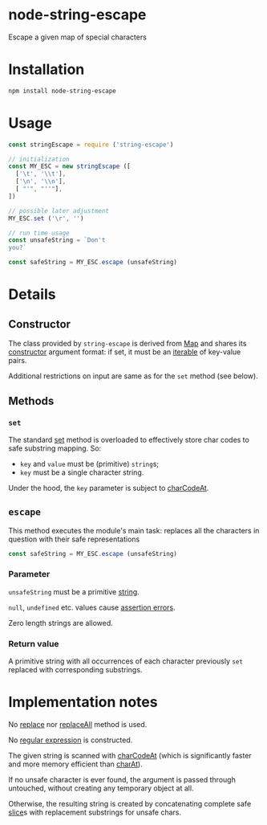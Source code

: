 # node-string-escape
Escape a given map of special characters

# Installation
```sh
npm install node-string-escape
```

# Usage
```js
const stringEscape = require ('string-escape')

// initialization
const MY_ESC = new stringEscape ([
  ['\t', '\\t'],
  ['\n', '\\n'],
  [ "'", "''"],
])

// possible later adjustment
MY_ESC.set ('\r', '')

// run time usage
const unsafeString = `Don't
you?`

const safeString = MY_ESC.escape (unsafeString)
```
# Details
## Constructor 

The class provided by `string-escape` is derived from [Map](https://developer.mozilla.org/en-US/docs/Web/JavaScript/Reference/Global_Objects/Map) and shares its [constructor](https://developer.mozilla.org/en-US/docs/Web/JavaScript/Reference/Global_Objects/Map/Map) argument format: if set, it must be an [iterable](https://developer.mozilla.org/en-US/docs/Web/JavaScript/Reference/Iteration_protocols) of key-value pairs.

Additional restrictions on input are same as for the `set` method (see below).

## Methods
### `set`

The standard [set](https://developer.mozilla.org/en-US/docs/Web/JavaScript/Reference/Global_Objects/Map/set) method is overloaded to effectively store char codes to safe substring mapping. So:

* `key` and `value` must be (primitive) `string`s;
* `key` must be a single character string. 

Under the hood, the `key` parameter is subject to [charCodeAt](https://developer.mozilla.org/en-US/docs/Web/JavaScript/Reference/Global_Objects/String/charCodeAt).

## `escape`

This method executes the module's main task: replaces all the characters in question with their safe representations

```js
const safeString = MY_ESC.escape (unsafeString)
```

### Parameter

`unsafeString` must be a primitive [string](https://developer.mozilla.org/en-US/docs/Web/JavaScript/Reference/Global_Objects/String). 

`null`, `undefined` etc. values cause [assertion errors](https://nodejs.org/dist/latest-v16.x/docs/api/assert.html#class-assertassertionerror). 

Zero length strings are allowed.

### Return value

A primitive string with all occurrences of each character previously `set` replaced with corresponding substrings.

# Implementation notes

No [replace](https://developer.mozilla.org/en-US/docs/Web/JavaScript/Reference/Global_Objects/String/replace) nor [replaceAll](https://developer.mozilla.org/en-US/docs/Web/JavaScript/Reference/Global_Objects/String/https://developer.mozilla.org/en-US/docs/Web/JavaScript/Reference/Global_Objects/String/replaceAll) method is used.

No [regular expression](https://developer.mozilla.org/en-US/docs/Web/JavaScript/Reference/Global_Objects/RegExp) is constructed.

The given string is scanned with [charCodeAt](https://developer.mozilla.org/en-US/docs/Web/JavaScript/Reference/Global_Objects/String/charCodeAt) (which is significantly faster and more memory efficient than [charAt](https://developer.mozilla.org/en-US/docs/Web/JavaScript/Reference/Global_Objects/String/charAt)).

If no unsafe character is ever found, the argument is passed through untouched, without creating any temporary object at all.

Otherwise, the resulting string is created by concatenating complete safe [slice](https://developer.mozilla.org/en-US/docs/Web/JavaScript/Reference/Global_Objects/String/slice)s with replacement substrings for unsafe chars.
